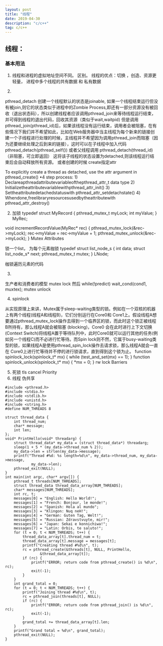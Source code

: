 ```yaml
---
layout: post
title: "线程"
date: 2019-04-30
description: "c/c++"
tag: c/c++
---   
```


## 线程：
### 基本用法


1. 线程和进程的虚拟地址空间不同。 区别。
   线程的优点：切换 ，创造、资源更轻量， 
	 进程中多个线程的共有数据 和 私有数据

1.  
pthread_detach 
创建一个线程默认的状态是joinable, 如果一个线程结束运行但没有被join,则它的状态类似于进程中的Zombie Process,即还有一部分资源没有被回收（退出状态码），所以创建线程者应该调用pthread_join来等待线程运行结束，并可得到线程的退出代码，回收其资源（类似于wait,waitpid) 
但是调用pthread_join(pthread_id)后，如果该线程没有运行结束，调用者会被阻塞，在有些情况下我们并不希望如此，比如在Web服务器中当主线程为每个新来的链接创建一个子线程进行处理的时候，主线程并不希望因为调用pthread_join而阻塞（因为还要继续处理之后到来的链接），这时可以在子线程中加入代码 
pthread_detach(pthread_self()) 
或者父线程调用 
pthread_detach(thread_id)（非阻塞，可立即返回） 
这将该子线程的状态设置为detached,则该线程运行结束后会自动释放所有资源。 
或者创建的时候 create指定attr

To explicitly create a thread as detached, use the attr argument in pthread_create()
•4 step process:
1) 
  Declareapthreadattributevariableofthepthread_attr_t
data type
2)
Initializetheattributevariablewithpthread_attr_init()
3)
Settheattributedetachedstatuswith   pthread_attr_setdetachstate()
4) Whendone,freelibraryresourcesusedbytheattributewith
 pthread_attr_destroy()



2.  加锁 
typedef struct MyRecord {
    pthread_mutex_t  myLock;
    int              myValue;
} MyRec;

void incrementRecordValue(MyRec* rec) {
   pthread_mutex_lock(&rec->myLock);
   rec->myValue = rec->myValue + 1;
   pthread_mutex_unlock(&rec->myLock);
}
Mutex Attributes

 锁一个list， 为每个元素枷锁
typedef struct list_node_s {
   int data;
   struct list_node_s* next;
   pthread_mutex_t mutex;
} LNode;

枷锁遍历元素的代码

3. 
生产者和消费者的模型
mutex lock
然后 while(!predict)
				wait_cond(cond1, muxtex);
mutex unlock


4.  spinlock

从实现原理上来讲，Mutex属于sleep-waiting类型的锁。例如在一个双核的机器上有两个线程(线程A和线程B)，它们分别运行在Core0和 Core1上。假设线程A想要通过pthread_mutex_lock操作去得到一个临界区的锁，而此时这个锁正被线程B所持有，那么线程A就会被阻塞 (blocking)，Core0 会在此时进行上下文切换(Context Switch)将线程A置于等待队列中，此时Core0就可以运行其他的任务(例如另一个线程C)而不必进行忙等待。而Spin lock则不然，它属于busy-waiting类型的锁，如果线程A是使用pthread_spin_lock操作去请求锁，那么线程A就会一直在 Core0上进行忙等待并不停的进行锁请求，直到得到这个锁为止。
function spinlock_lock(spinlock_t*  mx) {
    while (test_and_set(mx) == 1);
}
function spinlock_unlock(spinlock_t*  mx) {
 *mx = 0; 
}
rw lock
Barriers


5. 死锁 tls  cancel  Priority 
6. 线程 伪共享

```
#include <pthread.h>
#include <stdio.h>
#include <stdlib.h>
#include <unistd.h>
#include <string.h>
#define NUM_THREADS 8

struct thread_data {
	int thread_num;
	char* message;
	int len;
};
void* PrintHello(void* threadarg) {
	struct thread_data* my_data = (struct thread_data*) threadarg;
	sleep(1 + 5 * (my_data->thread_num % 2));
	my_data->len = strlen(my_data->message);
	printf("Thread #%d: %s length=%d\n", my_data->thread_num, my_data->message,
			my_data->len);
	pthread_exit(NULL);
}
int main(int argc, char* argv[]) {
	pthread_t threads[NUM_THREADS];
	struct thread_data thread_data_array[NUM_THREADS];
	char* messages[NUM_THREADS];
	int rc, t;
	messages[0] = "English: Hello World!";
	messages[1] = "French: Bonjour, le monde!";
	messages[2] = "Spanish: Hola al mundo";
	messages[3] = "Klingon: Nuq neH!";
	messages[4] = "German: Guten Tag, Welt!";
	messages[5] = "Russian: Zdravstvuyte, mir!";
	messages[6] = "Japan: Sekai e konnichiwa!";
	messages[7] = "Latin: Orbis, te saluto!";
	for (t = 0; t < NUM_THREADS; t++) {
		thread_data_array[t].thread_num = t;
		thread_data_array[t].message = messages[t];
		printf("Creating thread #%d\n", t);
		rc = pthread_create(&threads[t], NULL, PrintHello,
				&thread_data_array[t]);
		if (rc) {
			printf("ERROR; return code from pthread_create() is %d\n", rc);
			exit(-1);
		}
	}
	int grand_total = 0;
	for (t = 0; t < NUM_THREADS; t++) {
		printf("Joining thread #%d\n", t);
		rc = pthread_join(threads[t], NULL);
		if (rc) {
			printf("ERROR; return code from pthread_join() is %d\n", rc);
			exit(-1);
		}
		grand_total += thread_data_array[t].len;
	}
	printf("Grand total = %d\n", grand_total);
	pthread_exit(NULL);
}
```
